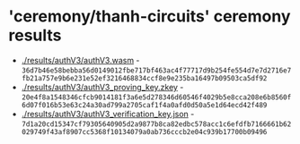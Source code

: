 # 'ceremony/thanh-circuits' ceremony results
- [./results/authV3/authV3.wasm](./authV3.wasm) - `36d7b46e58bebba56d0149012fbe717bf463ac4f77717d9b254fe554d7e7d2716e7fb21a757e9b6e231e52ef3216468834ccf8e9e235ba16497b09503ca5df92`
- [./results/authV3/authV3_proving_key.zkey](./authV3_proving_key.zkey) - `20e4f8a1548346cfcb9014181f3a6e5d278346d60546f4029b5e8cca208e6b8560f6d07f016b53e63c24a30ad799a2705caf1f4a0afd0d50a5e1d64ecd42f489`
- [./results/authV3/authV3_verification_key.json](./authV3_verification_key.json) - `7d1a20cd15347cf79305640905d2a9877b8ca82edbc578acc1c6efdfb7166661b62029749f43af8907cc5368f10134079a0ab736cccb2e04c939b17700b09496`
